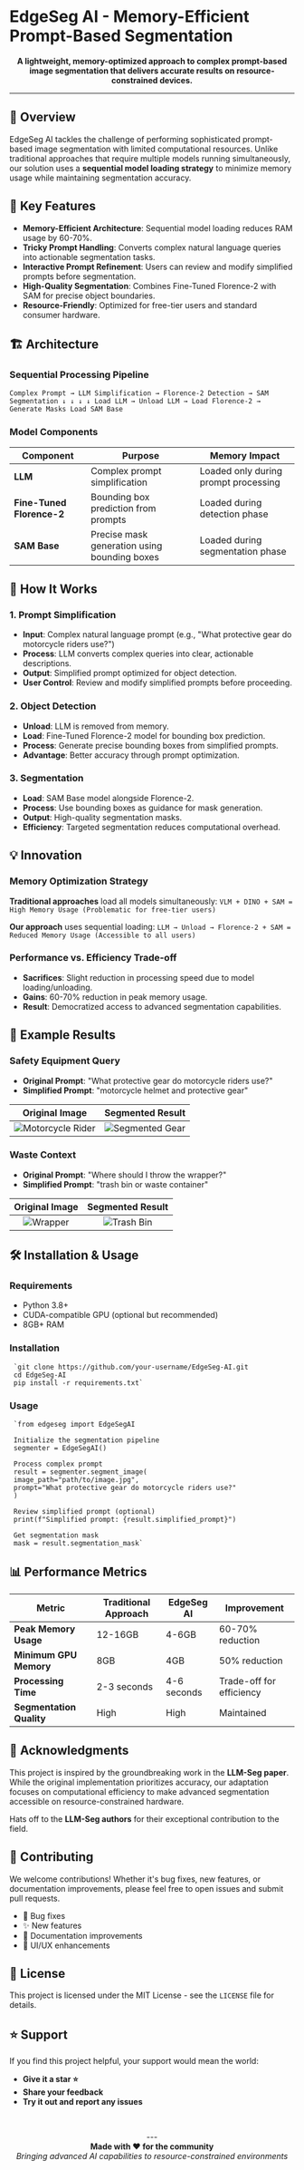 # EdgeSeg AI - Memory-Efficient Prompt-Based Segmentation

<p align="center">
  <strong>A lightweight, memory-optimized approach to complex prompt-based image segmentation that delivers accurate results on resource-constrained devices.</strong>
</p>

---

## 🚀 Overview

EdgeSeg AI tackles the challenge of performing sophisticated prompt-based image segmentation with limited computational resources. Unlike traditional approaches that require multiple models running simultaneously, our solution uses a **sequential model loading strategy** to minimize memory usage while maintaining segmentation accuracy.

## 🎯 Key Features

- **Memory-Efficient Architecture**: Sequential model loading reduces RAM usage by 60-70%.
- **Tricky Prompt Handling**: Converts complex natural language queries into actionable segmentation tasks.
- **Interactive Prompt Refinement**: Users can review and modify simplified prompts before segmentation.
- **High-Quality Segmentation**: Combines Fine-Tuned Florence-2 with SAM for precise object boundaries.
- **Resource-Friendly**: Optimized for free-tier users and standard consumer hardware.

## 🏗️ Architecture

### Sequential Processing Pipeline
  `Complex Prompt → LLM Simplification → Florence-2 Detection → SAM Segmentation
   ↓ ↓ ↓ ↓
   Load LLM → Unload LLM → Load Florence-2 → Generate Masks
   Load SAM Base`

### Model Components

| Component                | Purpose                                        | Memory Impact                        |
| ------------------------ | ---------------------------------------------- | ------------------------------------ |
| **LLM**                  | Complex prompt simplification                  | Loaded only during prompt processing |
| **Fine-Tuned Florence-2**| Bounding box prediction from prompts           | Loaded during detection phase        |
| **SAM Base**             | Precise mask generation using bounding boxes    | Loaded during segmentation phase     |

## 🔧 How It Works

### 1. Prompt Simplification

- **Input**: Complex natural language prompt (e.g., "What protective gear do motorcycle riders use?")
- **Process**: LLM converts complex queries into clear, actionable descriptions.
- **Output**: Simplified prompt optimized for object detection.
- **User Control**: Review and modify simplified prompts before proceeding.

### 2. Object Detection

- **Unload**: LLM is removed from memory.
- **Load**: Fine-Tuned Florence-2 model for bounding box prediction.
- **Process**: Generate precise bounding boxes from simplified prompts.
- **Advantage**: Better accuracy through prompt optimization.

### 3. Segmentation

- **Load**: SAM Base model alongside Florence-2.
- **Process**: Use bounding boxes as guidance for mask generation.
- **Output**: High-quality segmentation masks.
- **Efficiency**: Targeted segmentation reduces computational overhead.

## 💡 Innovation

### Memory Optimization Strategy

**Traditional approaches** load all models simultaneously:
     `VLM + DINO + SAM = High Memory Usage (Problematic for free-tier users)`

**Our approach** uses sequential loading:
     `LLM → Unload → Florence-2 + SAM = Reduced Memory Usage (Accessible to all users)`

### Performance vs. Efficiency Trade-off

- **Sacrifices**: Slight reduction in processing speed due to model loading/unloading.
- **Gains**: 60-70% reduction in peak memory usage.
- **Result**: Democratized access to advanced segmentation capabilities.

## 🎨 Example Results

### Safety Equipment Query

- **Original Prompt**: "What protective gear do motorcycle riders use?"
- **Simplified Prompt**: "motorcycle helmet and protective gear"

| Original Image | Segmented Result |
| :------------: | :--------------: |
| ![Motorcycle Rider](URL_TO_YOUR_ORIGINAL_IMAGE_1) | ![Segmented Gear](URL_TO_YOUR_SEGMENTED_IMAGE_1) |

### Waste Context

- **Original Prompt**: "Where should I throw the wrapper?"
- **Simplified Prompt**: "trash bin or waste container"

| Original Image | Segmented Result |
| :------------: | :--------------: |
| ![Wrapper](URL_TO_YOUR_ORIGINAL_IMAGE_2) | ![Trash Bin](URL_TO_YOUR_SEGMENTED_IMAGE_2) |


## 🛠️ Installation & Usage

### Requirements

- Python 3.8+
- CUDA-compatible GPU (optional but recommended)
- 8GB+ RAM

### Installation
     `git clone https://github.com/your-username/EdgeSeg-AI.git
     cd EdgeSeg-AI
     pip install -r requirements.txt`

### Usage
     `from edgeseg import EdgeSegAI
     
     Initialize the segmentation pipeline
     segmenter = EdgeSegAI()
     
     Process complex prompt
     result = segmenter.segment_image(
     image_path="path/to/image.jpg",
     prompt="What protective gear do motorcycle riders use?"
     )
     
     Review simplified prompt (optional)
     print(f"Simplified prompt: {result.simplified_prompt}")
     
     Get segmentation mask
     mask = result.segmentation_mask`


## 📊 Performance Metrics

| Metric                 | Traditional Approach | EdgeSeg AI  | Improvement                |
| ---------------------- | -------------------- | ----------- | -------------------------- |
| **Peak Memory Usage**  | 12-16GB              | 4-6GB       | 60-70% reduction           |
| **Minimum GPU Memory** | 8GB                  | 4GB         | 50% reduction              |
| **Processing Time**    | 2-3 seconds          | 4-6 seconds | Trade-off for efficiency   |
| **Segmentation Quality** | High               | High        | Maintained                 |

## 🙏 Acknowledgments

This project is inspired by the groundbreaking work in the **LLM-Seg paper**. While the original implementation prioritizes accuracy, our adaptation focuses on computational efficiency to make advanced segmentation accessible on resource-constrained hardware.

Hats off to the **LLM-Seg authors** for their exceptional contribution to the field.

## 🤝 Contributing

We welcome contributions! Whether it's bug fixes, new features, or documentation improvements, please feel free to open issues and submit pull requests.

- 🐛 Bug fixes
- ✨ New features
- 📖 Documentation improvements
- 🎨 UI/UX enhancements

## 📝 License

This project is licensed under the MIT License - see the `LICENSE` file for details.

## ⭐ Support

If you find this project helpful, your support would mean the world:

- **Give it a star ⭐**
- **Share your feedback**
- **Try it out and report any issues**

<br>
<p align="center">
  ---
  <br>
  <strong>Made with ❤️ for the community</strong>
  <br>
  <em>Bringing advanced AI capabilities to resource-constrained environments</em>
</p>

